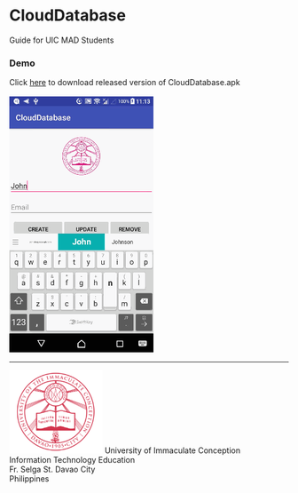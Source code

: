 # CloudDatabase
Guide for UIC MAD Students

### Demo
Click <a href="https://goo.gl/sSwLPx">here</a>
to download released version of CloudDatabase.apk
<br/>
<br/>
<img src="https://github.com/clydeatuic/CloudDatabase/blob/master/clouddb_preview.gif" />

<hr/>
<img src="https://github.com/clydeatuic/CloudDatabase/blob/master/uic.png" height="150" />
University of Immaculate Conception<br/>
Information Technology Education<br/>
Fr. Selga St. Davao City<br/>
Philippines





